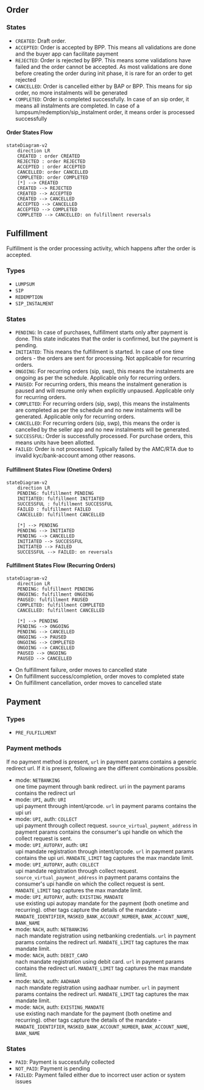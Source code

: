## Order

### States

- `CREATED`: Draft order.
- `ACCEPTED`: Order is accepted by BPP. This means all validations are done and the buyer app can facilitate payment
- `REJECTED`: Order is rejected by BPP. This means some validations have failed and the order cannot be accepted. As most validations are done before creating the order during init phase, it is rare for an order to get rejected
- `CANCELLED`: Order is cancelled either by BAP or BPP. This means for sip order, no more instalments will be generated
- `COMPLETED`: Order is completed successfully. In case of an sip order, it means all instalments are completed. In case of a lumpsum/redemption/sip_instalment order, it means order is processed successfully

#### Order States Flow
```mermaid
stateDiagram-v2
    direction LR
    CREATED : order CREATED
    REJECTED : order REJECTED
    ACCEPTED : order ACCEPTED
    CANCELLED: order CANCELLED
    COMPLETED: order COMPLETED
    [*] --> CREATED
    CREATED --> REJECTED
    CREATED --> ACCEPTED
    CREATED --> CANCELLED
    ACCEPTED --> CANCELLED
    ACCEPTED --> COMPLETED
    COMPLETED --> CANCELLED: on fulfillment reversals
```

## Fulfillment

Fulfillment is the order processing activity, which happens after the order is accepted.

### Types

- `LUMPSUM`
- `SIP`
- `REDEMPTION`
- `SIP_INSTALMENT`

### States

- `PENDING`: In case of purchases, fulfillment starts only after payment is done. This state indicates that the order is confirmed, but the payment is pending.
- `INITIATED`: This means the fulfillment is started. In case of one time orders - the orders are sent for processing. Not applicable for recurring orders.
- `ONGOING`: For recurring orders (sip, swp), this means the instalments are ongoing as per the schedule. Applicable only for recurring orders.
- `PAUSED`: For recurring orders, this means the instalment generation is paused and will resume only when explicitly unpaused. Applicable only for recurring orders.
- `COMPLETED`: For recurring orders (sip, swp), this means the instalments are completed as per the schedule and no new instalments will be generated. Applicable only for recurring orders.
- `CANCELLED`: For recurring orders (sip, swp), this means the order is cancelled by the seller app and no new instalments will be generated.
- `SUCCESSFUL`: Order is successfully processed. For purchase orders, this means units have been allotted.
- `FAILED`: Order is not processed. Typically failed by the AMC/RTA due to invalid kyc/bank-account among other reasons.

#### Fulfillment States Flow (Onetime Orders)
```mermaid
stateDiagram-v2
    direction LR
    PENDING: fulfillment PENDING
    INITIATED: fulfillment INITIATED
    SUCCESSFUL : fulfillment SUCCESSFUL
    FAILED : fulfillment FAILED
    CANCELLED: fulfillment CANCELLED

    [*] --> PENDING
    PENDING --> INITIATED
    PENDING --> CANCELLED
    INITIATED --> SUCCESSFUL
    INITIATED --> FAILED
    SUCCESSFUL --> FAILED: on reversals
```

#### Fulfillment States Flow (Recurring Orders)
```mermaid
stateDiagram-v2
    direction LR
    PENDING: fulfillment PENDING
    ONGOING: fulfillment ONGOING
    PAUSED: fulfillment PAUSED
    COMPLETED: fulfillment COMPLETED
    CANCELLED: fulfillment CANCELLED

    [*] --> PENDING
    PENDING --> ONGOING
    PENDING --> CANCELLED
    ONGOING --> PAUSED
    ONGOING --> COMPLETED
    ONGOING --> CANCELLED
    PAUSED --> ONGOING
    PAUSED --> CANCELLED
```

- On fulfillment failure, order moves to cancelled state
- On fulfillment success/completion, order moves to completed state
- On fulfillment cancellation, order moves to cancelled state

## Payment

### Types

- `PRE_FULFILLMENT`

### Payment methods

If no payment method is present, `url` in payment params contains a generic redirect url. If it is present, following are the different combinations possible.

- mode: `NETBANKING`  
one time payment through bank redirect. uri in the payment params contains the redirect url
- mode: `UPI`, auth: `URI`  
upi payment through intent/qrcode. `url` in payment params contains the upi uri
- mode: `UPI`, auth: `COLLECT`  
upi payment through collect request. `source_virtual_payment_address` in payment params contains the consumer's upi handle on which the collect request is sent.
- mode: `UPI_AUTOPAY`, auth: `URI`  
upi mandate registration through intent/qrcode. `url` in payment params contains the upi uri. `MANDATE_LIMIT` tag captures the max mandate limit.
- mode: `UPI_AUTOPAY`, auth: `COLLECT`  
upi mandate registration through collect request. `source_virtual_payment_address` in payment params contains the consumer's upi handle on which the collect request is sent. `MANDATE_LIMIT` tag captures the max mandate limit.
- mode: `UPI_AUTOPAY`, auth: `EXISTING_MANDATE`  
use existing upi autopay mandate for the payment (both onetime and recurring). other tags capture the details of the mandate - `MANDATE_IDENTIFIER`, `MASKED_BANK_ACCOUNT_NUMBER`, `BANK_ACCOUNT_NAME`, `BANK_NAME`  
- mode: `NACH`, auth: `NETBANKING`  
nach mandate registration using netbanking credentials. `url` in payment params contains the redirect url. `MANDATE_LIMIT` tag captures the max mandate limit.
- mode: `NACH`, auth: `DEBIT_CARD`  
nach mandate registration using debit card. `url` in payment params contains the redirect url. `MANDATE_LIMIT` tag captures the max mandate limit.
- mode: `NACH`, auth: `AADHAAR`  
nach mandate registration using aadhaar number. `url` in payment params contains the redirect url. `MANDATE_LIMIT` tag captures the max mandate limit.
- mode: `NACH`, auth: `EXISTING_MANDATE`  
use existing nach mandate for the payment (both onetime and recurring). other tags capture the details of the mandate - `MANDATE_IDENTIFIER`, `MASKED_BANK_ACCOUNT_NUMBER`, `BANK_ACCOUNT_NAME`, `BANK_NAME`  
<!-- - mode: `NEFT`  
offline bank transfer through NEFT. `bank_account_number` and `bank_code` contains BPP's bank a/c details for transfer.
- mode: `RTGS`  
offline bank transfer through RTGS. `bank_account_number` and `bank_code` contains BPP's bank a/c details for transfer.
- mode: `IMPS`  
offline bank transfer through IMPS. `bank_account_number` and `bank_code` contains BPP's bank a/c details for transfer.
- mode: `CHEQUE`
offline bank transfer through cheque. TODO -->

### States

- `PAID`: Payment is successfully collected
- `NOT_PAID`: Payment is pending
- `FAILED`: Payment failed either due to incorrect user action or system issues
